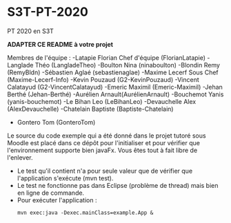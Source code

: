 # S3T-PT-2020
PT 2020 en S3T

__ADAPTER CE README à votre projet__

Membres de l'équipe : 
-Latapie Florian Chef d'équipe (FlorianLatapie)
-Langlade Théo (LangladeTheo)
-Boulton Nina (ninaboulton)
-Blondin Remy (RemyBldn)
-Sébastien Aglaé (sebastienaglae)
-Maxime Lecerf  Sous Chef (Maxime-Lecerf-Info)
-Kevin Pouzaud (G2-KevinPouzaud)
-Vincent Calatayud (G2-VincentCalatayud)
-Emeric Maximil (Emeric-Maximil)
-Jehan Berthé (Jehan-Berthé)
-Aurélien Arnault(AurélienArnault)
-Bouchemot Yanis (yanis-bouchemot)
-Le Bihan Leo (LeBihanLeo)
-Devauchelle Alex (AlexDevauchelle)
-Chatelain Baptiste (Baptiste-Chatelain)
- Gontero Tom (GonteroTom)


Le source du code exemple qui a été donné dans le projet tutoré sous Moodle est placé dans ce dépôt pour l'initialiser et pour vérifier que l'environnement supporte bien javaFx. Vous êtes tout à fait libre de l'enlever.
  * Le test qu'il contient n'a pour seule valeur que de vérifier que l'application s'exécute (mvn test).
  * Le test ne fonctionne pas dans Eclipse (problème de thread) mais bien en ligne de commande.
  * Pour exécuter l'application : 
    ```shell
    mvn exec:java -Dexec.mainClass=example.App &
 
